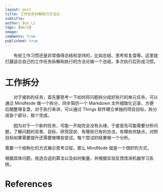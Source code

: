 ```yaml
---
layout: post
title: 工作任务拆解执行方法论
subtitle: 
author: Bin Li
tags: [Work]
image: 
comments: true
published: true
---
```


　　有些工作习惯还是非常值得总结和坚持的，比如总结、思考和复盘等。这里就打磨适合自己的工作任务拆解和执行的方法论做一个总结，多次执行后形成习惯。

# 工作拆分
　　对于接到的任务，首先要思考一下如何将问题拆分成好执行的单元任务，可以通过 MindNode 做一个拆分，同步简历一个 Markdown 文件细致化记录，方便后期整理复盘，对于执行来讲，可以通过 Things 软件建立单独的项目目标，拆分成各个部分，挨个完成。

　　因为对于一个新的任务，可能一开始完全没有头绪，于是首先可能需要分析问题，了解问题的背景、目标、研究现状、有哪些已有的办法，有哪些优缺点，对照目标如果需要提升还需要做哪些尝试，每个尝试的结果做一个分析。

需要一个结构化的方式展示思考过程，那么 MindNode 就是一个很好的方式，

根据具体问题，挑选合适的算法以及如何衡量，并根据实验反馈改进机器学习系统。


# References